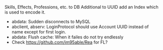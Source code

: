 Skills, Effects, Professions, etc. to DB
Additional to UUID add an Index which is used to encode it.

* abdata: Sudden disconnects to MySQL
* abclient, abserv: LoginProtocol should use Account UUID instead of name except for first login.
* abdata: Flush cache: When it failes do not try endlessly
* Check https://github.com/im95able/Rea for FL?
